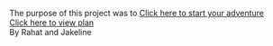 The purpose of this project was to 
[Click here to start your adventure](walking.md)  
[Click here to view plan]()  
By Rahat and Jakeline